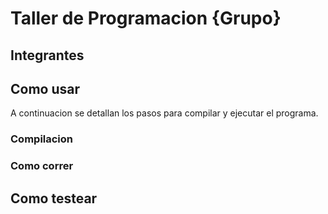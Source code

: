 # Taller de Programacion {Grupo}

## Integrantes

## Como usar 

A continuacion se detallan los pasos para compilar y ejecutar el programa.

### Compilacion

### Como correr

## Como testear